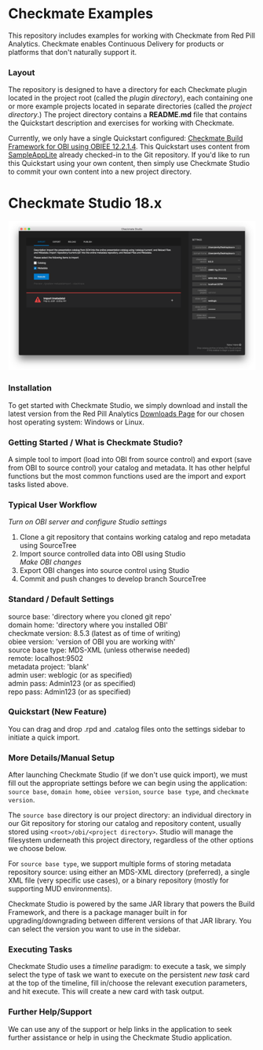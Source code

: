 # Checkmate Examples
This repository includes examples for working with Checkmate from Red Pill Analytics. Checkmate enables Continuous Delivery for products or platforms that don't naturally support it.

### Layout
The repository is designed to have a directory for each Checkmate plugin located in the project root (called the *plugin directory*), each containing one or more example projects located in separate directories (called the *project directory*.) The project directory contains a **README.md** file that contains the Quickstart description and exercises for working with Checkmate.

Currently, we only have a single Quickstart configured: [Checkmate Build Framework for OBI using OBIEE 12.2.1.4](https://github.com/RedPillAnalytics/checkmate-examples/blob/master/obi/README.md). This Quickstart uses content from [SampleAppLite](https://docs.oracle.com/middleware/12213/biee/BIESG/GUID-7FCD90A3-E005-49BF-902F-30FBF9B41B07.htm#BIESG9340) already checked-in to the Git repository. If you'd like to run this Quickstart using your own content, then simply use Checkmate Studio to commit your own content into a new project directory.

# Checkmate Studio 18.x
![studio18](studio18.png)

### Installation
To get started with Checkmate Studio, we simply download and install the latest version from the Red Pill Analytics [Downloads Page](http://redpillanalytics.com/checkmate-getstarted/) for our chosen host operating system: Windows or Linux.

### Getting Started / What is Checkmate Studio?
A simple tool to import (load into OBI from source control) and export (save from OBI to source control) your catalog and metadata. It has other helpful functions but the most common functions used are the import and export tasks listed above.

### Typical User Workflow
*Turn on OBI server and configure Studio settings*  
1. Clone a git repository that contains working catalog and repo metadata using SourceTree       
2. Import source controlled data into OBI using Studio  
*Make OBI changes*  
3. Export OBI changes into source control using Studio  
4. Commit and push changes to develop branch SourceTree  

### Standard / Default Settings
source base: 'directory where you cloned git repo'  
domain home: 'directory where you installed OBI'   
checkmate version: 8.5.3 (latest as of time of writing)  
obiee version: 'version of OBI you are working with'  
source base type: MDS-XML (unless otherwise needed)  
remote: localhost:9502  
metadata project: 'blank'  
admin user: weblogic (or as specified)  
admin pass: Admin123 (or as specified)  
repo pass: Admin123 (or as specified)

### Quickstart (New Feature)
You can drag and drop .rpd and .catalog files onto the settings sidebar to initiate a quick import.

### More Details/Manual Setup
After launching Checkmate Studio (if we don't use quick import), we must fill out the appropriate settings before we can begin using the application: `source base`, `domain home`, `obiee version`, `source base type`, and `checkmate version`.

The `source base` directory is our project directory: an individual directory in our Git repository for storing our catalog and repository content, usually stored using `<root>/obi/<project directory>`. Studio will manage the filesystem underneath this project directory, regardless of the other options we choose below.

For `source base type`, we support multiple forms of storing metadata repository source: using either an MDS-XML directory (preferred), a single XML file (very specific use cases), or a binary repository (mostly for supporting MUD environments).

Checkmate Studio is powered by the same JAR library that powers the Build Framework, and there is a package manager built in for upgrading/downgrading between different versions of that JAR library. You can select the version you want to use in the sidebar.

### Executing Tasks
Checkmate Studio uses a *timeline* paradigm: to execute a task, we simply select the type of task we want to execute on the persistent *new task* card at the top of the timeline, fill in/choose the relevant execution parameters, and hit execute. This will create a new card with task output.

### Further Help/Support
We can use any of the support or help links in the application to seek further assistance or help in using the Checkmate Studio application.